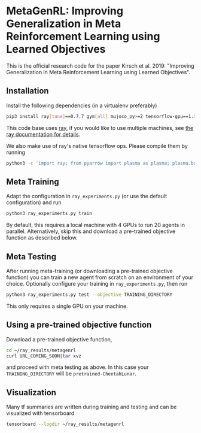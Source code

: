 # MetaGenRL: Improving Generalization in Meta Reinforcement Learning using Learned Objectives

This is the official research code for the paper Kirsch et al. 2019:
"Improving Generalization in Meta Reinforcement Learning using Learned Objectives".

## Installation

Install the following dependencies (in a virtualenv preferably)
```bash
pip3 install ray[tune]==0.7.7 gym[all] mujoco_py>=2 tensorflow-gpu==1.13.2 scipy numpy
```

This code base uses [ray](https://github.com/ray-project/ray), if you would like to use multiple machines,
see [the ray documentation for details](https://ray.readthedocs.io/en/latest/using-ray-on-a-cluster.html).

We also make use of ray's native tensorflow ops. Please compile them by running
```bash
python3 -c 'import ray; from pyarrow import plasma as plasma; plasma.build_plasma_tensorflow_op()'
```

## Meta Training

Adapt the configuration in `ray_experiments.py` (or use the default configuration) and run

```bash
python3 ray_experiments.py train
```

By default, this requires a local machine with 4 GPUs to run 20 agents in parallel.
Alternatively, skip this and download a pre-trained objective function as described below.

## Meta Testing

After running meta-training (or downloading a pre-trained objective function)
you can train a new agent from scratch on an environment of your choice.
Optionally configure your training in `ray_experiments.py`, then run

```bash
python3 ray_experiments.py test --objective TRAINING_DIRECTORY
```

This only requires a single GPU on your machine.

## Using a pre-trained objective function

Download a pre-trained objective function,

```bash
cd ~/ray_results/metagenrl
curl URL_COMING_SOON|tar xvz
```

and proceed with meta testing as above.
In this case your `TRAINING_DIRECTORY` will be `pretrained-CheetahLunar`.

## Visualization

Many tf summaries are written during training and testing and can be visualized with tensorboard
```bash
tensorboard --logdir ~/ray_results/metagenrl
```